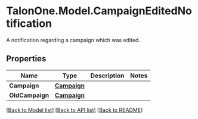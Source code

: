 # TalonOne.Model.CampaignEditedNotification
A notification regarding a campaign which was edited.
## Properties

Name | Type | Description | Notes
------------ | ------------- | ------------- | -------------
**Campaign** | [**Campaign**](Campaign.md) |  | 
**OldCampaign** | [**Campaign**](Campaign.md) |  | 

[[Back to Model list]](../README.md#documentation-for-models) [[Back to API list]](../README.md#documentation-for-api-endpoints) [[Back to README]](../README.md)

